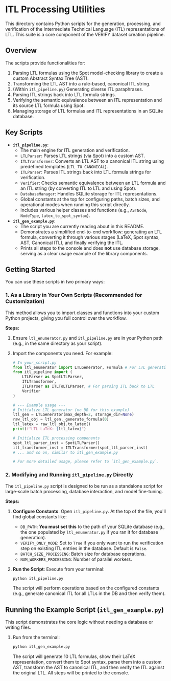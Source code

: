 # ITL Processing Utilities

This directory contains Python scripts for the generation, processing, and verification of the Intermediate Technical Language (ITL) representations of LTL. This suite is a core component of the VERIFY dataset creation pipeline.

## Overview

The scripts provide functionalities for:
1.  Parsing LTL formulas using the Spot model-checking library to create a custom Abstract Syntax Tree (AST).
2.  Transforming the LTL AST into a rule-based, canonical ITL string.
3.  (Within `itl_pipeline.py`) Generating diverse ITL paraphrases.
4.  Parsing ITL strings back into LTL formula strings.
5.  Verifying the semantic equivalence between an ITL representation and its source LTL formula using Spot.
6.  Managing storage of LTL formulas and ITL representations in an SQLite database.

## Key Scripts

* **`itl_pipeline.py`**:
    * The main engine for ITL generation and verification.
    * `LTLParser`: Parses LTL strings (via Spot) into a custom AST.
    * `ITLTransformer`: Converts an LTL AST to a canonical ITL string using predefined templates (`LTL_TO_CANONICAL`).
    * `ITLParser`: Parses ITL strings back into LTL formula strings for verification.
    * `Verifier`: Checks semantic equivalence between an LTL formula and an ITL string (by converting ITL to LTL and using Spot).
    * `DatabaseManager`: Handles SQLite storage for ITL representations.
    * Global constants at the top for configuring paths, batch sizes, and operational modes when running this script directly.
    * Includes various helper classes and functions (e.g., `ASTNode`, `NodeType`, `latex_to_spot_syntax`).
* **`itl_gen_example.py`**:
    * The script you are currently reading about in this README.
    * Demonstrates a simplified end-to-end workflow: generating an LTL formula, converting it through various stages (LaTeX, Spot syntax, AST, Canonical ITL), and finally verifying the ITL.
    * Prints all steps to the console and does **not** use database storage, serving as a clear usage example of the library components.

## Getting Started

You can use these scripts in two primary ways:

### 1. As a Library in Your Own Scripts (Recommended for Customization)

This method allows you to import classes and functions into your custom Python projects, giving you full control over the workflow.

**Steps:**
1.  Ensure `ltl_enumerator.py` and `itl_pipeline.py` are in your Python path (e.g., in the same directory as your script).
2.  Import the components you need. For example:

    ```python
    # In your_script.py
    from ltl_enumerator import LTLGenerator, Formula # For LTL generation
    from itl_pipeline import (
        LTLParser as SpotLTLParser,
        ITLTransformer,
        ITLParser as ITLToLTLParser, # For parsing ITL back to LTL
        Verifier
    )

    # --- Example usage ---
    # Initialize LTL generator (no DB for this example)
    ltl_gen = LTLGenerator(max_depth=2, storage_dir=None)
    raw_ltl_obj = ltl_gen._generate_formula(0)
    ltl_latex = raw_ltl_obj.to_latex()
    print(f"LTL LaTeX: {ltl_latex}")

    # Initialize ITL processing components
    spot_ltl_parser_inst = SpotLTLParser()
    itl_transformer_inst = ITLTransformer(spot_ltl_parser_inst)
    # ... and so on, similar to itl_gen_example.py

    # For more detailed usage, please refer to `itl_gen_example.py`.
    ```

### 2. Modifying and Running `itl_pipeline.py` Directly

The `itl_pipeline.py` script is designed to be run as a standalone script for large-scale batch processing, database interaction, and model fine-tuning.

**Steps:**
1.  **Configure Constants**: Open `itl_pipeline.py`. At the top of the file, you'll find global constants like:
    * `DB_PATH`: **You must set this** to the path of your SQLite database (e.g., the one populated by `ltl_enumerator.py` if you ran it for database generation).
    * `VERIFY_ONLY_MODE`: Set to `True` if you only want to run the verification step on existing ITL entries in the database. Default is `False`.
    * `BATCH_SIZE_PROCESSING`: Batch size for database operations.
    * `NUM_WORKERS_PROCESSING`: Number of parallel workers.

2.  **Run the Script**: Execute from your terminal:
    ```bash
    python itl_pipeline.py
    ```
    The script will perform operations based on the configured constants (e.g., generate canonical ITL for all LTLs in the DB and then verify them).

## Running the Example Script (`itl_gen_example.py`)

This script demonstrates the core logic without needing a database or writing files.
1.  Run from the terminal:
    ```bash
    python itl_gen_example.py
    ```
    The script will generate 10 LTL formulas, show their LaTeX representation, convert them to Spot syntax, parse them into a custom AST, transform the AST to canonical ITL, and then verify the ITL against the original LTL. All steps will be printed to the console.